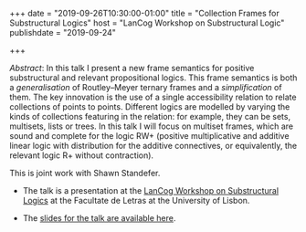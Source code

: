 +++
date = "2019-09-26T10:30:00-01:00"
title = "Collection Frames for Substructural Logics"
host = "LanCog Workshop on Substructural Logic"
publishdate = "2019-09-24"

+++

*Abstract*:  In this talk I present a new frame semantics for positive substructural and relevant propositional logics. This frame semantics is both a *generalisation* of Routley–Meyer ternary frames and a *simplification* of them. The key innovation is the use of a single accessibility relation to relate collections of points to points. Different logics are modelled by varying the kinds of collections featuring in the relation: for example, they can be sets, multisets, lists or trees.  In this talk I will focus on multiset frames, which are sound and complete for the logic RW+ (positive multiplicative and additive linear logic with distribution for the additive connectives, or equivalently, the relevant logic R+ without contraction). 

This is joint work with Shawn Standefer.

* The talk is a presentation at the [LanCog Workshop on Substructural Logics](http://cful.letras.ulisboa.pt/events/workshop-on-substructural-logics/) at the Facultate de Letras at the University of Lisbon.

* The [slides for the talk are available here](/slides/collection-frames-talk-lancog-lisbon.pdf).